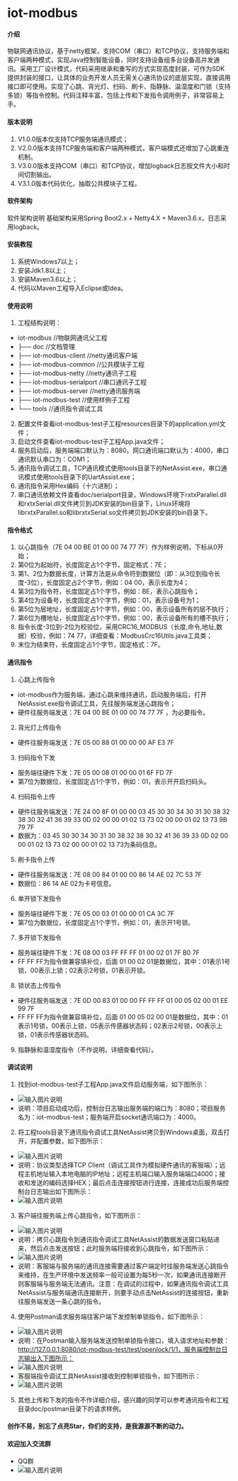 # iot-modbus

#### 介绍
物联网通讯协议，基于netty框架，支持COM（串口）和TCP协议，支持服务端和客户端两种模式，实现Java控制智能设备，同时支持设备组多台设备高并发通讯。采用工厂设计模式，代码采用继承和重写的方式实现高度封装，可作为SDK提供封装的接口，让具体的业务开发人员无需关心通讯协议的底层实现，直接调用接口即可使用。实现了心跳、背光灯、扫码、刷卡、指静脉、温湿度和门锁（支持多锁）等指令控制。代码注释丰富，包括上传和下发指令调用例子，非常容易上手。

#### 版本说明
1.  V1.0.0版本仅支持TCP服务端通讯模式；
2.  V2.0.0版本支持TCP服务端和客户端两种模式，客户端模式还增加了心跳重连机制。
3.  V3.0.0版本支持COM（串口）和TCP协议，增加logback日志按文件大小和时间切割输出。
4.  V3.1.0版本代码优化，抽取公共模块子工程。

#### 软件架构
软件架构说明
基础架构采用Spring Boot2.x + Netty4.X + Maven3.6.x，日志采用logback。

#### 安装教程

1.  系统Windows7以上；
2.  安装Jdk1.8以上；
2.  安装Maven3.6以上；
3.  代码以Maven工程导入Eclipse或Idea。

#### 使用说明

1.  工程结构说明：
- iot-modbus                //物联网通讯父工程
- ├── doc                   //文档管理
- ├── iot-modbus-client     //netty通讯客户端
- ├── iot-modbus-common     //公共模块子工程
- ├── iot-modbus-netty      //netty通讯子工程
- ├── iot-modbus-serialport //串口通讯子工程
- ├── iot-modbus-server     //netty通讯服务端
- ├── iot-modbus-test       //使用样例子工程
- └── tools                 //通讯指令调试工具
2.  配置文件查看iot-modbus-test子工程resources目录下的application.yml文件；
3.  启动文件查看iot-modbus-test子工程App.java文件；
4.  服务启动后，服务端端口默认为：8080，网口通讯端口默认为：4000，串口通讯默认串口为：COM1；
5.  通讯指令调试工具，TCP通讯模式使用tools目录下的NetAssist.exe，串口通讯模式使用tools目录下的UartAssist.exe；
6.  通讯指令采用Hex编码（十六进制）；
7.  串口通讯依赖文件查看doc/serialport目录，Windows环境下rxtxParallel.dll和rxtxSerial.dll文件拷贝到JDK安装的bin目录下，Linux环境将librxtxParallel.so和librxtxSerial.so文件拷贝到JDK安装的bin目录下。

#### 指令格式

1.  以心跳指令（7E 04 00 BE 01 00 00 74 77 7F）作为样例说明，下标从0开始；
2.  第0位为起始符，长度固定占1个字节，固定格式：7E；
3.  第1、2位为数据长度，计算方法是从命令符到数据位（即：从3位到指令长度-3位），长度固定占2个字节，例如：04 00，表示长度为4；
4.  第3位为指令符，长度固定占1个字节，例如：BE，表示心跳指令；
5.  第4位为设备号，长度固定占1个字节，例如：01，表示设备号为1；
6.  第5位为层地址，长度固定占1个字节，例如：00，表示设备所有的层不执行；
7.  第6位为槽地址，长度固定占1个字节，例如：00，表示设备所有的槽不执行；
8.  指令长度-3位到-2位为校验位，采用CRC16_MODBUS（长度,命令,地址,数据）校验，例如：74 77，详细查看：ModbusCrc16Utils.java工具类；
9.  末位为结束符，长度固定占1个字节，固定格式：7F。

#### 通讯指令

1.  心跳上传指令
- iot-modbus作为服务端，通过心跳来维持通讯，启动服务端后，打开NetAssist.exe指令调试工具，先往服务端发送心跳指令；
- 硬件往服务端发送：7E 04 00 BE 01 00 00 74 77 7F ，为必要指令。
2.  背光灯上传指令
- 硬件往服务端发送：7E 05 00 88 01 00 00 00 AF E3 7F 
3.  扫码指令下发
- 服务端往硬件下发：7E 05 00 08 01 00 00 01 6F FD 7F 
- 第7位为数据位，长度固定占1个字节，例如：01，表示开开启扫码头。
4.  扫码指令上传
- 硬件往服务端发送：7E 24 00 8F 01 00 00 03 45 30 30 34 30 31 30 38 32 38 30 32 41 36 39 33 0D 02 00 00 01 02 13 73 02 00 00 01 02 13 73 9B 79 7F
- 数据为：03 45 30 30 34 30 31 30 38 32 38 30 32 41 36 39 33 0D 02 00 00 01 02 13 73 02 00 00 01 02 13 73为条码信息。
5.  刷卡指令上传
- 硬件往服务端发送：7E 08 00 84 01 00 00 86 14 AE 02 7C 53 7F 
- 数据位：86 14 AE 02为卡号信息。
6.  单开锁下发指令
- 服务端往硬件下发：7E 05 00 03 01 00 00 01 CA 3C 7F
- 第7位为数据位，长度固定占1个字节，例如：01，表示开1号锁。
7.  多开锁下发指令
- 服务端往硬件下发：7E 08 00 03 FF FF FF 01 00 02 01 7F B0 7F 
- FF FF FF为指令做兼容填补位，后面 01 00 02 01是数据位，其中：01表示1号锁，00表示上锁；02表示2号锁，01表示开锁。
8.  锁状态上传指令
- 硬件往服务端发送：7E 0D 00 83 01 00 00 FF FF FF 01 00 05 02 00 01 EE 99 7F 
- FF FF FF为指令做兼容填补位，后面 01 00 05 02 00 01是数据位，其中：01表示1号锁，00表示上锁，05表示传感器状态码；02表示2号锁，00表示上锁，01表示传感器状态码。
9. 指静脉和温湿度指令（不作说明，详细查看代码）。

#### 调试说明

1.  找到iot-modbus-test子工程App.java文件启动服务端，如下图所示：
- ![输入图片说明](doc/picture/1%E9%A1%B9%E7%9B%AE%E5%90%AF%E5%8A%A8.png)
- 说明：项目启动成功后，控制台日志输出服务端的端口为：8080；项目服务名为：iot-modbus-test；服务端开启socket通讯端口为：4000。
2.  将工程tools目录下通讯指令调试工具NetAssist拷贝到Windows桌面，双击打开，并配置参数，如下图所示：
- ![输入图片说明](doc/picture/2NetAssist%E5%8F%82%E6%95%B0%E9%85%8D%E7%BD%AE.png)
- 说明：协议类型选择TCP Client（调试工具作为模拟硬件通讯的客服端）；远程主机地址输入本地电脑的IP地址；远程主机端口输入服务端端口4000；接收和发送的编码选择HEX；最后点击连接按钮进行连接，连接成功后服务端控制台日志输出如下图所示：
- ![输入图片说明](doc/picture/3%E8%BF%9E%E6%8E%A5%E6%88%90%E5%8A%9F.png)
3.  客户端往服务端上传心跳指令，如下图所示：
- ![输入图片说明](doc/picture/4%E5%AE%A2%E6%88%B7%E7%AB%AF%E5%BF%83%E8%B7%B3%E6%8C%87%E4%BB%A4%E4%B8%8A%E4%BC%A0.png)
- 说明：拷贝心跳指令到通讯指令调试工具NetAssist的数据发送窗口粘贴进来，然后点击发送按钮；此时服务端将接收到心跳指令，如下图所示：
- ![输入图片说明](doc/picture/5%E6%9C%8D%E5%8A%A1%E7%AB%AF%E6%8E%A5%E6%94%B6%E5%88%B0%E5%BF%83%E8%B7%B3%E6%8C%87%E4%BB%A4.png)
- 说明：客服端与服务端的通讯连接需要通过客户端定时往服务端发送心跳指令来维持，在生产环境中发送频率一般可设置为每5秒一次，如果通讯连接断开则客服端与服务端无法通讯。注意：在调试的过程中，如果通讯指令调试工具NetAssist与服务端通讯连接断开，则要手动点击NetAssist的连接按钮，重新往服务端发送一条心跳的指令。
4.  使用Postman请求服务端往客户端下发控制单锁指令，如下图所示：
- ![输入图片说明](doc/picture/6postman%E8%AF%B7%E6%B1%82%E4%B8%8B%E5%8F%91%E6%8E%A7%E5%88%B6%E5%8D%95%E9%94%81%E6%8C%87%E4%BB%A4.png)
- 说明：在Postman输入服务端发送控制单锁指令接口，填入请求地址和参数：http://127.0.0.1:8080/iot-modbus-test/test/openlock/1/1，服务端控制台日志输出入下图所示：
- ![输入图片说明](doc/picture/7%E6%9C%8D%E5%8A%A1%E7%AB%AF%E4%B8%8B%E5%8F%91%E6%8E%A7%E5%88%B6%E5%8D%95%E9%94%81%E6%8C%87%E4%BB%A4.png)
- 客服端指令调试工具NetAssist接收到控制单锁指令，如下图所示：
- ![输入图片说明](doc/picture/8%E6%9C%8D%E5%8A%A1%E7%AB%AF%E6%8E%A5%E6%94%B6%E5%88%B0%E6%8E%A7%E5%88%B6%E5%8D%95%E9%94%81%E6%8C%87%E4%BB%A4.png)
5.  其他上传和下发的指令不作详细介绍，感兴趣的同学可以参考通讯指令和工程目录doc/postman目录下的请求样例。

#### 创作不易，别忘了点亮Star，你们的支持，是我源源不断的动力。

#### 欢迎加入交流群

- QQ群
- ![输入图片说明](doc/picture/9%E7%89%A9%E8%81%94%E7%BD%91%E9%80%9A%E8%AE%AF%E5%8D%8F%E8%AE%AE%EF%BC%88iot-modbus%EF%BC%89%E4%BA%A4%E6%B5%81%E7%BE%A4%E7%BE%A4%E4%BA%8C%E7%BB%B4%E7%A0%81.png)